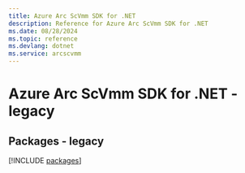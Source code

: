 ```yaml
---
title: Azure Arc ScVmm SDK for .NET
description: Reference for Azure Arc ScVmm SDK for .NET
ms.date: 08/28/2024
ms.topic: reference
ms.devlang: dotnet
ms.service: arcscvmm
---
```

# Azure Arc ScVmm SDK for .NET - legacy
## Packages - legacy
[!INCLUDE [packages](arc-scvmm-index.md)]